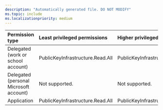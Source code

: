 ```yaml
---
description: "Automatically generated file. DO NOT MODIFY"
ms.topic: include
ms.localizationpriority: medium
---
```


|Permission type|Least privileged permissions|Higher privileged permissions|
|:---|:---|:---|
|Delegated (work or school account)|PublicKeyInfrastructure.Read.All|PublicKeyInfrastructure.ReadWrite.All|
|Delegated (personal Microsoft account)|Not supported.|Not supported.|
|Application|PublicKeyInfrastructure.Read.All|PublicKeyInfrastructure.ReadWrite.All|


